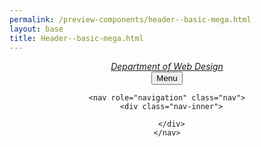 ```yaml
--- 
permalink: /preview-components/header--basic-mega.html
layout: base 
title: Header--basic-mega.html
---
```



<header class="header header-basic header-basic-megamenu" role="banner">
  <div class="nav-container">
    <div class="navbar">
  <div class="logo" id="basic-mega-logo">
    <em class="logo-text">
      <a href="/"
        title="Home"
        aria-label="Home">
        Department of Web Design
      </a>
    </em>
  </div>
  <button class="menu-btn">Menu</button>
</div>

    <nav role="navigation" class="nav">
      <div class="nav-inner">
      
      </div>
    </nav>
  </div>
</header>
<div class="overlay"></div>


